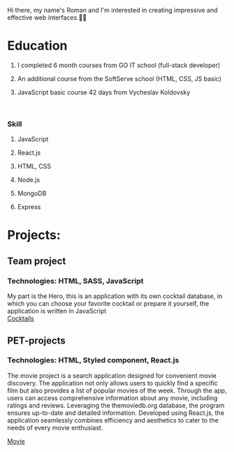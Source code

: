 Hi there, my name's Roman and I'm interested in creating impressive and effective web interfaces.👨‍💻
 
# Education

  1. I completed 6 month courses from GO IT school (full-stack developer)    

  2. An additional course from the SoftServe school (HTML, CSS, JS basic)     

  3. JavaScript basic course 42 days from Vycheslav Koldovsky

  <br/>
  
### Skill    
1. JavaScript <br />
2. React.js  <br />
3. HTML, CSS  <br />

4. Node.js <br />
5. MongoDB <br />
6. Express <br />

# Projects:
## Team project <br />
### Technologies: HTML, SASS, JavaScript <br /> 
   My part is the Hero, this is an application with its own cocktail database, in which you can choose your favorite cocktail or prepare it yourself, the application is written in JavaScript <br />
 [Cocktails](https://cldblz.github.io/cocktails/)

## PET-projects <br />
### Technologies: HTML, Styled component, React.js <br />  
  The movie project is a search application designed for convenient movie discovery. The application not only allows users to quickly find a specific film but also provides a list of popular movies of the week. 
  Through the app, users can access comprehensive information about any movie, including ratings and reviews. Leveraging the themoviedb.org database, the program ensures up-to-date and detailed information. 
  Developed using React.js, the application seamlessly combines efficiency and aesthetics to cater to the needs of every movie enthusiast.
  
  [Movie](https://romanxz92.github.io/my-movie/)

